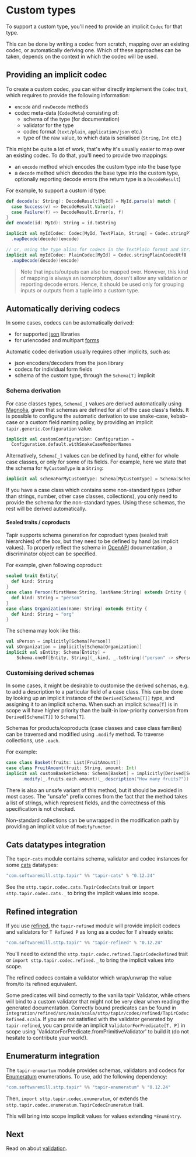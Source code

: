 # Custom types

To support a custom type, you'll need to provide an implicit `Codec` for that type.

This can be done by writing a codec from scratch, mapping over an existing codec, or automatically deriving one.
Which of these approaches can be taken, depends on the context in which the codec will be used.

## Providing an implicit codec

To create a custom codec, you can either directly implement the `Codec` trait, which requires to provide the following
information:

* `encode` and `rawDecode` methods
* codec meta-data (`CodecMeta`) consisting of:
  * schema of the type (for documentation)
  * validator for the type
  * codec format (`text/plain`, `application/json` etc.)
  * type of the raw value, to which data is serialised (`String`, `Int` etc.)

This might be quite a lot of work, that's why it's usually easier to map over an existing codec. To do that, you'll 
need to provide two mappings: 

* an `encode` method which encodes the custom type into the base type
* a `decode` method which decodes the base type into the custom type, optionally reporting decode errors (the return
type is a `DecodeResult`)

For example, to support a custom id type:

```scala
def decode(s: String): DecodeResult[MyId] = MyId.parse(s) match {
  case Success(v) => DecodeResult.Value(v)
  case Failure(f) => DecodeResult.Error(s, f)
}
def encode(id: MyId): String = id.toString

implicit val myIdCodec: Codec[MyId, TextPlain, String] = Codec.stringPlainCodecUtf8
  .mapDecode(decode)(encode)

// or, using the type alias for codecs in the TextPlain format and String as the raw value:
implicit val myIdCodec: PlainCodec[MyId] = Codec.stringPlainCodecUtf8
  .mapDecode(decode)(encode)
```

> Note that inputs/outputs can also be mapped over. However, this kind of mapping is always an isomorphism, doesn't
> allow any validation or reporting decode errors. Hence, it should be used only for grouping inputs or outputs
> from a tuple into a custom type.

## Automatically deriving codecs

In some cases, codecs can be automatically derived:

* for supported [json](json.html) libraries
* for urlencoded and multipart [forms](forms.html)

Automatic codec derivation usually requires other implicits, such as:

* json encoders/decoders from the json library
* codecs for individual form fields
* schema of the custom type, through the `Schema[T]` implicit

### Schema derivation

For case classes types, `Schema[_]` values are derived automatically using [Magnolia](https://propensive.com/opensource/magnolia/), given
that schemas are defined for all of the case class's fields. It is possible to configure the automatic derivation to use
snake-case, kebab-case or a custom field naming policy, by providing an implicit `tapir.generic.Configuration` value:

```scala
implicit val customConfiguration: Configuration =
  Configuration.default.withSnakeCaseMemberNames
```

Alternatively, `Schema[_]` values can be defined by hand, either for whole case classes, or only for some of its fields.
For example, here we state that the schema for `MyCustomType` is a `String`:

```scala
implicit val schemaForMyCustomType: Schema[MyCustomType] = Schema(SchemaType.SString)
```

If you have a case class which contains some non-standard types (other than strings, number, other case classes, 
collections), you only need to provide the schema for the non-standard types. Using these schemas, the rest will
be derived automatically.

#### Sealed traits / coproducts

Tapir supports schema generation for coproduct types (sealed trait hierarchies) of the box, but they need to be defined
by hand (as implicit values). To properly reflect the schema in [OpenAPI](../openapi.html) documentation, a 
discriminator object can be specified. 

For example, given following coproduct:

```scala
sealed trait Entity{
  def kind: String
} 
case class Person(firstName:String, lastName:String) extends Entity { 
  def kind: String = "person"
}
case class Organization(name: String) extends Entity {
  def kind: String = "org"  
}
```

The schema may look like this:

```scala
val sPerson = implicitly[Schema[Person]]
val sOrganization = implicitly[Schema[Organization]]
implicit val sEntity: Schema[Entity] = 
    Schema.oneOf[Entity, String](_.kind, _.toString)("person" -> sPerson, "org" -> sOrganization)
```

### Customising derived schemas

In some cases, it might be desirable to customise the derived schemas, e.g. to add a description to a particular
field of a case class. This can be done by looking up an implicit instance of the `Derived[Schema[T]]` type, 
and assigning it to an implicit schema. When such an implicit `Schmea[T]` is in scope will have higher priority 
than the built-in low-priority conversion from `Derived[Schema[T]]` to `Schema[T]`.

Schemas for products/coproducts (case classes and case class families) can be traversed and modified using
`.modify` method. To traverse collections, use `.each`.

For example:

```scala
case class Basket(fruits: List[FruitAmount])
case class FruitAmount(fruit: String, amount: Int)
implicit val customBasketSchema: Schema[Basket] = implicitly[Derived[Schema[Basket]]].value
      .modify(_.fruits.each.amount)(_.description("How many fruits?"))
```

There is also an unsafe variant of this method, but it should be avoided in most cases. 
The "unsafe" prefix comes from the fact that the method takes a list of strings, 
which represent fields, and the correctness of this specification is not checked.

Non-standard collections can be unwrapped in the modification path by providing an implicit value of `ModifyFunctor`.

## Cats datatypes integration

The `tapir-cats` module contains schema, validator and codec instances for some [cats](https://typelevel.org/cats/)
datatypes:

```scala
"com.softwaremill.sttp.tapir" %% "tapir-cats" % "0.12.24"
```

See the `sttp.tapir.codec.cats.TapirCodecCats` trait or `import sttp.tapir.codec.cats._` to bring the implicit values 
into scope.

## Refined integration

If you use [refined](https://github.com/fthomas/refined), the `tapir-refined` module will provide implicit codecs and
validators for `T Refined P` as long as a codec for `T` already exists:

```scala
"com.softwaremill.sttp.tapir" %% "tapir-refined" % "0.12.24"
```

You'll need to extend the `sttp.tapir.codec.refined.TapirCodecRefined`
trait or `import sttp.tapir.codec.refined._` to bring the implicit values into scope.

The refined codecs contain a validator which wrap/unwrap the value from/to its refined equivalent.

Some predicates will bind correctly to the vanilla tapir Validator, while others will bind to a custom validator that
might not be very clear when reading the generated documentation. Correctly bound predicates can be found in
`integration/refined/src/main/scala/sttp/tapir/codec/refined/TapirCodecRefined.scala`.
If you are not satisfied with the validator generated by `tapir-refined`, you can provide an implicit
`ValidatorForPredicate[T, P]` in scope using `ValidatorForPredicate.fromPrimitiveValidator' to build it (do not
hesitate to contribute your work!).

## Enumeraturm integration

The `tapir-enumartum` module provides schemas, validators and codecs for [Enumeratum](https://github.com/lloydmeta/enumeratum)
enumerations. To use, add the following dependency:

```scala
"com.softwaremill.sttp.tapir" %% "tapir-enumeratum" % "0.12.24"
```

Then, `import sttp.tapir.codec.enumeratum`, or extends the `sttp.tapir.codec.enumeratum.TapirCodecEnumeratum` trait.

This will bring into scope implicit values for values extending `*EnumEntry`.

## Next

Read on about [validation](validation.html).
